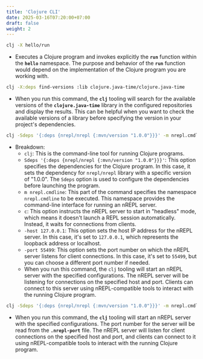 ```yaml
---
title: 'Clojure CLI'
date: 2025-03-16T07:20:00+07:00
draft: false
weight: 2
---
```


```bash
clj -X hello/run
```

- Executes a Clojure program and invokes explicitly the **`run`** function within the **`hello`** namespace. The purpose and behavior of the **`run`** function would depend on the implementation of the Clojure program you are working with.

```bash
clj -X:deps find-versions :lib clojure.java-time/clojure.java-time
```

- When you run this command, the **`clj`** tooling will search for the available versions of the **`clojure.java-time`** library in the configured repositories and display the results. This can be helpful when you want to check the available versions of a library before specifying the version in your project's dependencies.

```bash
clj -Sdeps '{:deps {nrepl/nrepl {:mvn/version "1.0.0"}}}' -m nrepl.cmdline -c --host 127.0.0.1 --port 55499
```

- Breakdown:
  - `clj`: This is the command-line tool for running Clojure programs.
  - `Sdeps '{:deps {nrepl/nrepl {:mvn/version "1.0.0"}}}'`: This option specifies the dependencies for the Clojure program. In this case, it sets the dependency for `nrepl/nrepl` library with a specific version of "1.0.0". The `Sdeps` option is used to configure the dependencies before launching the program.
  - `m nrepl.cmdline`: This part of the command specifies the namespace `nrepl.cmdline` to be executed. This namespace provides the command-line interface for running an nREPL server.
  - `c`: This option instructs the nREPL server to start in "headless" mode, which means it doesn't launch a REPL session automatically. Instead, it waits for connections from clients.
  - `-host 127.0.0.1`: This option sets the host IP address for the nREPL server. In this case, it's set to `127.0.0.1`, which represents the loopback address or localhost.
  - `-port 55499`: This option sets the port number on which the nREPL server listens for client connections. In this case, it's set to `55499`, but you can choose a different port number if needed.
  - When you run this command, the `clj` tooling will start an nREPL server with the specified configurations. The nREPL server will be listening for connections on the specified host and port. Clients can connect to this server using nREPL-compatible tools to interact with the running Clojure program.

```bash
clj -Sdeps '{:deps {nrepl/nrepl {:mvn/version "1.0.0"}}}' -m nrepl.cmdline -c --host 127.0.0.1 --port `< .nrepl-port`
```

- When you run this command, the **`clj`** tooling will start an nREPL server with the specified configurations. The port number for the server will be read from the **`.nrepl-port`** file. The nREPL server will listen for client connections on the specified host and port, and clients can connect to it using nREPL-compatible tools to interact with the running Clojure program.

